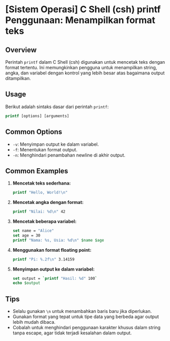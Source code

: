 # [Sistem Operasi] C Shell (csh) printf Penggunaan: Menampilkan format teks

## Overview
Perintah `printf` dalam C Shell (csh) digunakan untuk mencetak teks dengan format tertentu. Ini memungkinkan pengguna untuk menampilkan string, angka, dan variabel dengan kontrol yang lebih besar atas bagaimana output ditampilkan.

## Usage
Berikut adalah sintaks dasar dari perintah `printf`:

```csh
printf [options] [arguments]
```

## Common Options
- `-v`: Menyimpan output ke dalam variabel.
- `-f`: Menentukan format output.
- `-n`: Menghindari penambahan newline di akhir output.

## Common Examples

1. **Mencetak teks sederhana:**
   ```csh
   printf "Hello, World!\n"
   ```

2. **Mencetak angka dengan format:**
   ```csh
   printf "Nilai: %d\n" 42
   ```

3. **Mencetak beberapa variabel:**
   ```csh
   set name = "Alice"
   set age = 30
   printf "Nama: %s, Usia: %d\n" $name $age
   ```

4. **Menggunakan format floating point:**
   ```csh
   printf "Pi: %.2f\n" 3.14159
   ```

5. **Menyimpan output ke dalam variabel:**
   ```csh
   set output = `printf "Hasil: %d" 100`
   echo $output
   ```

## Tips
- Selalu gunakan `\n` untuk menambahkan baris baru jika diperlukan.
- Gunakan format yang tepat untuk tipe data yang berbeda agar output lebih mudah dibaca.
- Cobalah untuk menghindari penggunaan karakter khusus dalam string tanpa escape, agar tidak terjadi kesalahan dalam output.